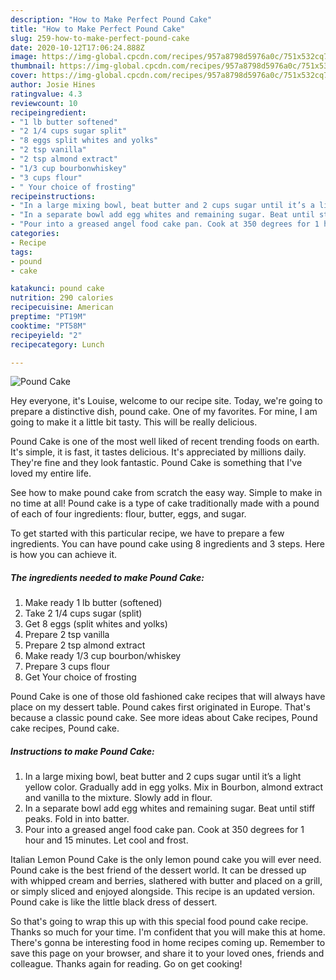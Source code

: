 ```yaml
---
description: "How to Make Perfect Pound Cake"
title: "How to Make Perfect Pound Cake"
slug: 259-how-to-make-perfect-pound-cake
date: 2020-10-12T17:06:24.888Z
image: https://img-global.cpcdn.com/recipes/957a8798d5976a0c/751x532cq70/pound-cake-recipe-main-photo.jpg
thumbnail: https://img-global.cpcdn.com/recipes/957a8798d5976a0c/751x532cq70/pound-cake-recipe-main-photo.jpg
cover: https://img-global.cpcdn.com/recipes/957a8798d5976a0c/751x532cq70/pound-cake-recipe-main-photo.jpg
author: Josie Hines
ratingvalue: 4.3
reviewcount: 10
recipeingredient:
- "1 lb butter softened"
- "2 1/4 cups sugar split"
- "8 eggs split whites and yolks"
- "2 tsp vanilla"
- "2 tsp almond extract"
- "1/3 cup bourbonwhiskey"
- "3 cups flour"
- " Your choice of frosting"
recipeinstructions:
- "In a large mixing bowl, beat butter and 2 cups sugar until it’s a light yellow color. Gradually add in egg yolks. Mix in Bourbon, almond extract and vanilla to the mixture. Slowly add in flour."
- "In a separate bowl add egg whites and remaining sugar. Beat until stiff peaks. Fold in into batter."
- "Pour into a greased angel food cake pan. Cook at 350 degrees for 1 hour and 15 minutes. Let cool and frost."
categories:
- Recipe
tags:
- pound
- cake

katakunci: pound cake 
nutrition: 290 calories
recipecuisine: American
preptime: "PT19M"
cooktime: "PT58M"
recipeyield: "2"
recipecategory: Lunch

---
```



![Pound Cake](https://img-global.cpcdn.com/recipes/957a8798d5976a0c/751x532cq70/pound-cake-recipe-main-photo.jpg)

Hey everyone, it's Louise, welcome to our recipe site. Today, we're going to prepare a distinctive dish, pound cake. One of my favorites. For mine, I am going to make it a little bit tasty. This will be really delicious.

Pound Cake is one of the most well liked of recent trending foods on earth. It's simple, it is fast, it tastes delicious. It's appreciated by millions daily. They're fine and they look fantastic. Pound Cake is something that I've loved my entire life.

See how to make pound cake from scratch the easy way. Simple to make in no time at all! Pound cake is a type of cake traditionally made with a pound of each of four ingredients: flour, butter, eggs, and sugar.


To get started with this particular recipe, we have to prepare a few ingredients. You can have pound cake using 8 ingredients and 3 steps. Here is how you can achieve it.

<!--inarticleads1-->

##### The ingredients needed to make Pound Cake:

1. Make ready 1 lb butter (softened)
1. Take 2 1/4 cups sugar (split)
1. Get 8 eggs (split whites and yolks)
1. Prepare 2 tsp vanilla
1. Prepare 2 tsp almond extract
1. Make ready 1/3 cup bourbon/whiskey
1. Prepare 3 cups flour
1. Get  Your choice of frosting


Pound Cake is one of those old fashioned cake recipes that will always have place on my dessert table. Pound cakes first originated in Europe. That&#39;s because a classic pound cake. See more ideas about Cake recipes, Pound cake recipes, Pound cake. 

<!--inarticleads2-->

##### Instructions to make Pound Cake:

1. In a large mixing bowl, beat butter and 2 cups sugar until it’s a light yellow color. Gradually add in egg yolks. Mix in Bourbon, almond extract and vanilla to the mixture. Slowly add in flour.
1. In a separate bowl add egg whites and remaining sugar. Beat until stiff peaks. Fold in into batter.
1. Pour into a greased angel food cake pan. Cook at 350 degrees for 1 hour and 15 minutes. Let cool and frost.


Italian Lemon Pound Cake is the only lemon pound cake you will ever need. Pound cake is the best friend of the dessert world. It can be dressed up with whipped cream and berries, slathered with butter and placed on a grill, or simply sliced and enjoyed alongside. This recipe is an updated version. Pound cake is like the little black dress of dessert. 

So that's going to wrap this up with this special food pound cake recipe. Thanks so much for your time. I'm confident that you will make this at home. There's gonna be interesting food in home recipes coming up. Remember to save this page on your browser, and share it to your loved ones, friends and colleague. Thanks again for reading. Go on get cooking!
